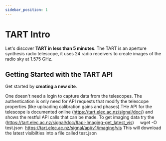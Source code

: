 ```yaml
---
sidebar_position: 1
---
```


# TART Intro

Let's discover **TART in less than 5 minutes**. The TART is an aperture synthesis radio telescope, it uses 24 radio receivers to create images of the radio sky at 1.575 GHz.

## Getting Started with the TART API

Get started by **creating a new site**.

One doesn't need a login to capture data from the telescopes. The authentication is only need for API requests that modify the telescope properties (like uploading calibration gains and phases).THe API for the telescope is documented online (https://tart.elec.ac.nz/signal/doc/) and shows the restful API calls that can be made.
To get imaging data try the (https://tart.elec.ac.nz/signal/doc/#api-Imaging-get_latest_vis)
    wget -O test.json  https://tart.elec.ac.nz/signal/api/v1/imaging/vis
This will download the latest visibilties into a file called test.json

